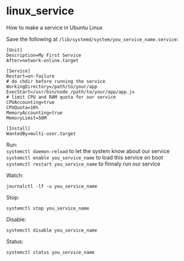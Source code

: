 # linux_service
How to make a service in Ubuntu Linux


Save the following at `/lib/systemd/system/you_service_name.service`:
```
[Unit]
Description=My First Service
After=network-online.target

[Service]
Restart=on-failure
# do chdir before running the service
WorkingDirectory=/path/to/your/app
ExecStart=/usr/bin/node /path/to/your/app/app.js
# limit CPU and RAM quota for our service
CPUAccounting=true
CPUQuota=10%
MemoryAccounting=true
MemoryLimit=50M

[Install]
WantedBy=multi-user.target
```

Run:<br/>
`systemctl daemon-reload` to let the system know about our service<br/>
`systemctl enable you_service_name` to load this service on boot<br/>
`systemctl restart you_service_name` to finnaly run our service<br/>


Watch:
```
journalctl -lf -u you_service_name
```

Stop:
```
systemctl stop you_service_name
```

Disable:
```
systemctl disable you_service_name
```

Status:
```
systemctl status you_service_name
```
